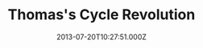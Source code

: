 ---
date: 2013-07-20T10:27:51.000Z
title: Thomas's Cycle Revolution
latitude: 51.87804419213456
longitude: 0.8496380738138243
url: http://www.cyclerevolution.net
category: checkin
---
